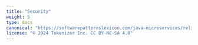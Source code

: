 ```yaml
---
title: "Security"
weight: 5
type: docs
canonical: "https://softwarepatternslexicon.com/java-microservices/reliability/security"
license: "© 2024 Tokenizer Inc. CC BY-NC-SA 4.0"
---
```

